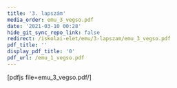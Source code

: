 ```yaml
---
title: '3. lapszám'
media_order: emu_3_vegso.pdf
date: '2021-03-10 00:28'
hide_git_sync_repo_link: false
redirect: /iskolai-elet/emu/3-lapszam/emu_3_vegso.pdf
pdf_title: ''
display_pdf_title: '0'
pdf_url: /emu_1_vegso.pdf
---
```


[pdfjs file=emu_3_vegso.pdf/]